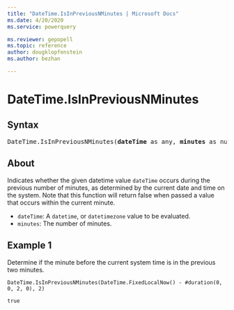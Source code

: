 ```yaml
---
title: "DateTime.IsInPreviousNMinutes | Microsoft Docs"
ms.date: 4/20/2020
ms.service: powerquery

ms.reviewer: gepopell
ms.topic: reference
author: dougklopfenstein
ms.author: bezhan

---
```

# DateTime.IsInPreviousNMinutes

## Syntax

<pre>
DateTime.IsInPreviousNMinutes(<b>dateTime</b> as any, <b>minutes</b> as number) as nullable logical
</pre>

## About  
Indicates whether the given datetime value `dateTime` occurs during the previous number of minutes, as determined by the current date and time on the system. Note that this function will return false when passed a value that occurs within the current minute. <ul> <li><code>dateTime</code>: A <code>datetime</code>, or <code>datetimezone</code> value to be evaluated.</li> <li><code>minutes</code>: The number of minutes.</li> </ul>

## Example 1
Determine if the minute before the current system time is in the previous two minutes.

```powerquery-m
DateTime.IsInPreviousNMinutes(DateTime.FixedLocalNow() - #duration(0, 0, 2, 0), 2)
```

`true`
